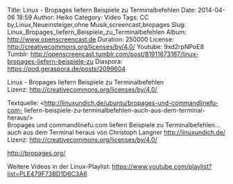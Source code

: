 Title: Linux - Bropages liefern Beispiele zu Terminalbefehlen
Date: 2014-04-06 18:59
Author: Heiko
Category: Video
Tags: CC by,Linux,Neueinsteiger,ohne Musik,screencast,bropages
Slug: Linux_Bropages_liefern_Beispiele_zu_Terminalbefehlen
Album: http://www.openscreencast.de
Duration: 250000
License: http://creativecommons.org/licenses/by/4.0/
Youtube: 9xd2rpNPoE8
Tumblr: http://openscreencast.tumblr.com/post/81911673167/linux-bropages-liefern-beispiele-zu
Diaspora: https://pod.geraspora.de/posts/2099604

Linux - Bropages liefern Beispiele zu Terminalbefehlen  
Lizenz: <http://creativecommons.org/licenses/by/4.0/>  
  
Textquelle: <http://linuxundich.de/ubuntu/bropages-und-commandlinefu-com-
liefern-beispiele-zu-terminalbefehlen-auch-aus-dem-terminal-heraus/>  
Bropages und commandlinefu.com liefern Beispiele zu Terminalbefehlen... auch
aus dem Terminal heraus von Christoph Langner <http://linuxundich.de/>  
Lizenz: <http://creativecommons.org/licenses/by/4.0/>  
  
<http://bropages.org/>  
  
Weitere Videos in der Linux-Playlist:
<https://www.youtube.com/playlist?list=PLE479F73BD1D6C3A6>  
  

